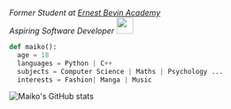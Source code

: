 <p><em>Former Student at <a href="https://ernestbevin.london/">Ernest Bevin Academy</a>
</br>Aspiring Software Developer <img src="https://media.giphy.com/media/WUlplcMpOCEmTGBtBW/giphy.gif" width="30"> 
</em></p>

```python
def maiko():
  age = 18
  languages = Python | C++ 
  subjects = Computer Science | Maths | Psychology ...
  interests = Fashion| Manga | Music 
```
![Maiko's GitHub stats](https://github-readme-stats.vercel.app/api?username=cloudmyko&theme=react&show_icons=true)



